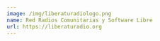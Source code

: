 ```yaml
---
image: /img/liberaturadiologo.png
name: Red Radios Comunitarias y Software Libre
url: https://liberaturadio.org
---
```

